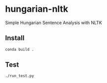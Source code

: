 # hungarian-nltk

Simple Hungarian Sentence Analysis with NLTK

## Install
```bash
conda build .
```

## Test
```bash
./run_test.py
```
